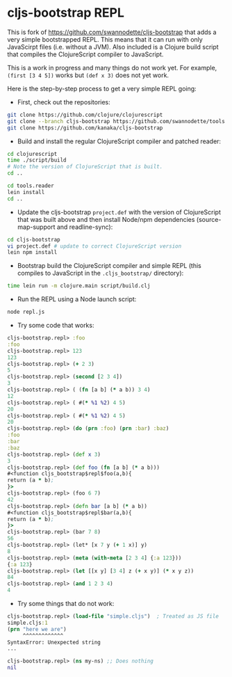 # cljs-bootstrap REPL

This is fork of https://github.com/swannodette/cljs-bootstrap that
adds a very simple bootstrapped REPL. This means that it can run with
only JavaScirpt files (i.e. without a JVM). Also included is a Clojure
build script that compiles the ClojureScript compiler to JavaScript.

This is a work in progress and many things do not work yet. For
example, `(first [3 4 5])` works but `(def x 3)` does not yet work.

Here is the step-by-step process to get a very simple REPL going:

* First, check out the repositories:

```bash
git clone https://github.com/clojure/clojurescript
git clone --branch cljs-bootstrap https://github.com/swannodette/tools.reader
git clone https://github.com/kanaka/cljs-bootstrap
```

* Build and install the regular ClojureScript compiler and patched
  reader:

```bash
cd clojurescript
time ./script/build
# Note the version of ClojureScript that is built.
cd ..

cd tools.reader
lein install
cd ..
```

* Update the cljs-bootstrap `project.def` with the version of
  ClojureScript that was built above and then install Node/npm
  dependencies (source-map-support and readline-sync):

```bash
cd cljs-bootstrap
vi project.def # update to correct ClojureScript version
lein npm install
```

* Bootstrap build the ClojureScript compiler and simple REPL (this
  compiles to JavaScript in the `.cljs_bootstrap/` directory):

```bash
time lein run -m clojure.main script/build.clj
```

* Run the REPL using a Node launch script:

```bash
node repl.js
```

* Try some code that works:

```clojure
cljs-bootstrap.repl> :foo
:foo
cljs-bootstrap.repl> 123
123
cljs-bootstrap.repl> (+ 2 3)
5
cljs-bootstrap.repl> (second [2 3 4])
3
cljs-bootstrap.repl> ( (fn [a b] (* a b)) 3 4)
12
cljs-bootstrap.repl> ( #(* %1 %2) 4 5)
20
cljs-bootstrap.repl> ( #(* %1 %2) 4 5)
20
cljs-bootstrap.repl> (do (prn :foo) (prn :bar) :baz)
:foo
:bar
:baz
cljs-bootstrap.repl> (def x 3)
3
cljs-bootstrap.repl> (def foo (fn [a b] (* a b)))
#<function cljs_bootstrap$repl$foo(a,b){
return (a * b);
}>
cljs-bootstrap.repl> (foo 6 7)
42
cljs-bootstrap.repl> (defn bar [a b] (* a b))
#<function cljs_bootstrap$repl$bar(a,b){
return (a * b);
}>
cljs-bootstrap.repl> (bar 7 8)
56
cljs-bootstrap.repl> (let* [x 7 y (+ 1 x)] y)
8
cljs-bootstrap.repl> (meta (with-meta [2 3 4] {:a 123}))
{:a 123}
cljs-bootstrap.repl> (let [[x y] [3 4] z (+ x y)] (* x y z))
84
cljs-bootstrap.repl> (and 1 2 3 4)
4
```

* Try some things that do not work:

```clojure
cljs-bootstrap.repl> (load-file "simple.cljs")  ; Treated as JS file
simple.cljs:1
(prn "here we are")
     ^^^^^^^^^^^^^
SyntaxError: Unexpected string
...

cljs-bootstrap.repl> (ns my-ns) ;; Does nothing
nil

```
